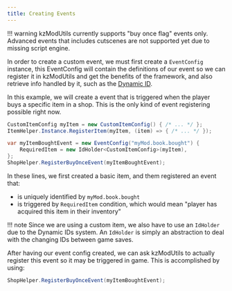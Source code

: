 ```yaml
---
title: Creating Events
---
```


!!! warning
	kzModUtils currently supports "buy once flag" events only.
	Advanced events that includes cutscenes are not supported yet due to missing
	script engine.

In order to create a custom event, we must first create a `EventConfig` instance,
this EventConfig will contain the definitions of our event so we can register it
in kzModUtils and get the benefits of the framework, and also retrieve info
handled by it, such as the [Dynamic ID](../Basics/Dynamic-IDs.md).

In this example, we will create a event that is triggered when the player buys
a specific item in a shop. This is the only kind of event registering possible
right now.

```C#
CustomItemConfig myItem = new CustomItemConfig() { /* ... */ };
ItemHelper.Instance.RegisterItem(myItem, (item) => { /* ... */ });

var myItemBoughtEvent = new EventConfig("myMod.book.bought") {
	RequiredItem = new IdHolder<CustomItemConfig>(myItem),
};
ShopHelper.RegisterBuyOnceEvent(myItemBoughtEvent);
```

In these lines, we first created a basic item, and them registered an event that:

- is uniquely identified by `myMod.book.bought`
- is triggered by `RequiredItem` condition, which would mean
    "player has acquired this item in their inventory"

!!! note
	Since we are using a custom item, we also have to use an `IdHolder` due to
	the Dynamic IDs system. An `IdHolder` is simply an abstraction to deal with
	the changing IDs between game saves.


After having our event config created, we can ask kzModUtils to actually register
this event so it may be triggered in game. This is accomplished by using:

```C#
ShopHelper.RegisterBuyOnceEvent(myItemBoughtEvent);
```

